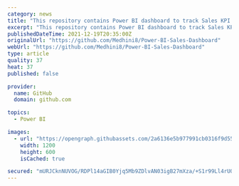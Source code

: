 ```yaml
---
category: news
title: "This repository contains Power BI dashboard to track Sales KPI."
excerpt: "This repository contains Power BI dashboard to track Sales KPI. The dashboard provides a visual representation of sales metrics. - GitHub - Medhini8/Power-BI-Sales-Dashboard: This repository"
publishedDateTime: 2021-12-19T20:35:00Z
originalUrl: "https://github.com/Medhini8/Power-BI-Sales-Dashboard"
webUrl: "https://github.com/Medhini8/Power-BI-Sales-Dashboard"
type: article
quality: 37
heat: 37
published: false

provider:
  name: GitHub
  domain: github.com

topics:
  - Power BI

images:
  - url: "https://opengraph.githubassets.com/2a6136e5b977991cb0316f9d555dbe5eace09b36db8ed1f75715f2912e72861b/Medhini8/Power-BI-Sales-Dashboard"
    width: 1200
    height: 600
    isCached: true

secured: "mURJCknNUVOG/RDPl14aGIB0Yjq5Mb9ZDlvAN03igB27mXza/+S1r99Ll4rUQapzamqfO5or2SppfWEvQ+dh6jwaVtILDb+UA7I34D28ckqGqIGGl1bLo2cy6H8C2CPvqgIj+DbOyJpXmQRxgQVLInWKtqcAZ5csH9QU8WT35YHOxsT6uz6qHSQDx/sUJSzqXyQg8DEFICpq09AqY6oc/utIE4n9YHuyQt5zExaPqdd3kJFx+3IXmoOf0qnsl2mkfYqVBK8uNwoOpCO5DFboIgHjv3OWNeCLteK+dWe4wLZ2+Mz7K1y+fAz6zPrXsswxW17LE27taHRsf5PBmbdI6MmTHi9TU9WVw/0T4RWtfRo=;nW/fppjDDneph5T4Xh2jGw=="
---
```


